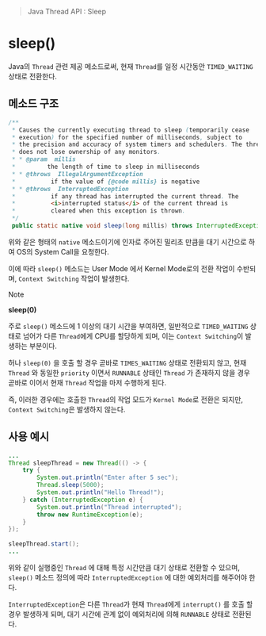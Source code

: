 > Java Thread API : Sleep

# sleep()
Java의 `Thread` 관련 제공 메소드로써, 현재 `Thread`를 일정 시간동안 `TIMED_WAITING` 상태로 전환한다.

## 메소드 구조
```java
/**  
 * Causes the currently executing thread to sleep (temporarily cease 
 * execution) for the specified number of milliseconds, subject to 
 * the precision and accuracy of system timers and schedulers. The thread 
 * does not lose ownership of any monitors. 
 * * @param  millis  
 *         the length of time to sleep in milliseconds  
 * * @throws  IllegalArgumentException  
 *          if the value of {@code millis} is negative  
 * * @throws  InterruptedException  
 *          if any thread has interrupted the current thread. The 
 *          <i>interrupted status</i> of the current thread is  
 *          cleared when this exception is thrown. 
 */
 public static native void sleep(long millis) throws InterruptedException;
```

위와 같은 형태의 `native` 메소드이기에 인자로 주어진 밀리초 만큼을 대기 시간으로 하여 OS의 System Call을 요청한다.

이에 따라 `sleep()` 메소드는 User Mode 에서 Kernel Mode로의 전환 작업이 수반되며, `Context Switching` 작업이 발생한다.

> [!NOTE]
> **sleep(0)**
> 
> 주로 `sleep()` 메소드에 1 이상의 대기 시간을 부여하면, 일반적으로 `TIMED_WAITING` 상태로 넘어가 다른 `Thread`에게 CPU를 할당하게 되며, 이는 `Context Switching`이 발생하는 부분이다.
> 
> 허나 `sleep(0)` 을 호출 할 경우 곧바로 `TIMES_WAITING` 상태로 전환되지 않고, 현재 `Thread` 와 동일한 `priority` 이면서 `RUNNABLE` 상태인 `Thread` 가 존재하지 않을 경우 곧바로 이어서 현재 `Thread` 작업을 마저 수행하게 된다.
> 
> 즉, 이러한 경우에는 호출한 `Thread`의 작업 모드가 `Kernel Mode`로 전환은 되지만, `Context Switching`은 발생하지 않는다.

## 사용 예시
```java
...
Thread sleepThread = new Thread(() -> {  
    try {  
        System.out.println("Enter after 5 sec");  
        Thread.sleep(5000);  
        System.out.println("Hello Thread!");  
    } catch (InterruptedException e) {  
        System.out.println("Thread interrupted");  
        throw new RuntimeException(e);  
    }  
});  
  
sleepThread.start();
...
```

위와 같이 실행중인 `Thread` 에 대해 특정 시간만큼 대기 상태로 전환할 수 있으며, `sleep()` 메소드 정의에 따라 `InterruptedException` 에 대한 예외처리를 해주어야 한다.

`InterruptedException`은 다른 `Thread`가 현재 `Thread`에게 `interrupt()` 를 호출 할 경우 발생하게 되며, 대기 시간에 관계 없이 예외처리에 의해 `RUNNABLE` 상태로 전환된다.